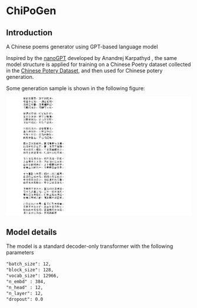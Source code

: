 # ChiPoGen

## Introduction
 A Chinese poems generator using GPT-based language model

 Inspired by the [nanoGPT](https://github.com/karpathy/nanoGPT) developed by Anandrej Karpathyd , the same model structure is applied for training on a Chinese Poetry dataset collected in the [Chinese Potery Dataset](https://github.com/Werneror/Poetry), and then used for Chinese potery generation.

 Some generation sample is shown in the following figure:

 ![](assests/poetry_generated_sample.PNG)

 ## Model details
The model is a standard decoder-only transformer with the following parameters

    "batch_size": 12,
    "block_size": 128,
    "vocab_size": 12966,
    "n_embd" : 384,
    "n_head" : 12,
    "n_layer": 12,
    "dropout": 0.0 